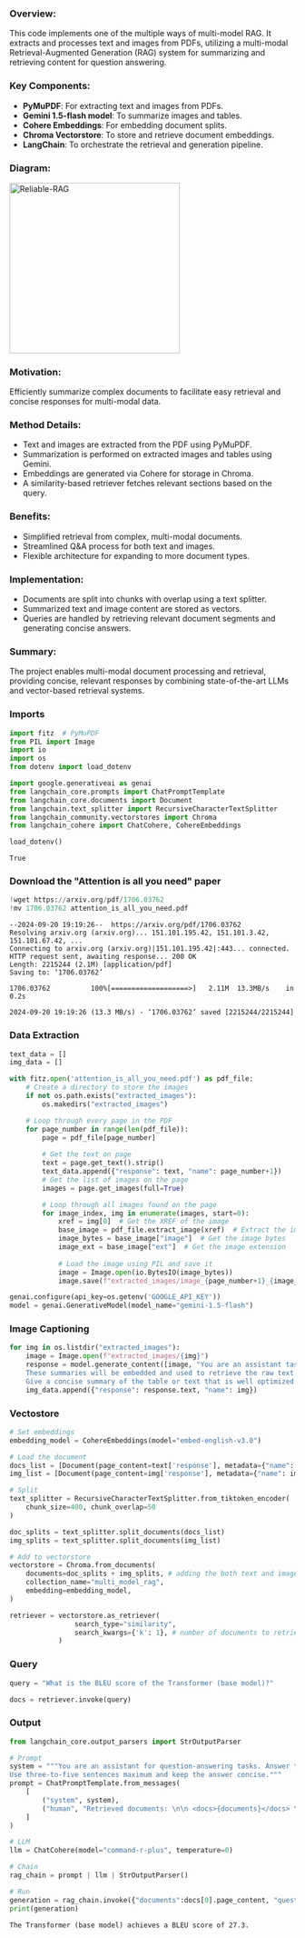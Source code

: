 ### Overview: 
This code implements one of the multiple ways of multi-model RAG. It extracts and processes text and images from PDFs, utilizing a multi-modal Retrieval-Augmented Generation (RAG) system for summarizing and retrieving content for question answering.

### Key Components:
   - **PyMuPDF**: For extracting text and images from PDFs.
   - **Gemini 1.5-flash model**: To summarize images and tables.
   - **Cohere Embeddings**: For embedding document splits.
   - **Chroma Vectorstore**: To store and retrieve document embeddings.
   - **LangChain**: To orchestrate the retrieval and generation pipeline.

### Diagram:
   <img src="../images/multi_model_rag_with_captioning.svg" alt="Reliable-RAG" width="300">

### Motivation: 
Efficiently summarize complex documents to facilitate easy retrieval and concise responses for multi-modal data.

### Method Details:
   - Text and images are extracted from the PDF using PyMuPDF.
   - Summarization is performed on extracted images and tables using Gemini.
   - Embeddings are generated via Cohere for storage in Chroma.
   - A similarity-based retriever fetches relevant sections based on the query.

### Benefits:
   - Simplified retrieval from complex, multi-modal documents.
   - Streamlined Q&A process for both text and images.
   - Flexible architecture for expanding to more document types.

### Implementation:
   - Documents are split into chunks with overlap using a text splitter.
   - Summarized text and image content are stored as vectors.
   - Queries are handled by retrieving relevant document segments and generating concise answers.

### Summary: 
The project enables multi-modal document processing and retrieval, providing concise, relevant responses by combining state-of-the-art LLMs and vector-based retrieval systems.

### Imports


```python
import fitz  # PyMuPDF
from PIL import Image
import io
import os
from dotenv import load_dotenv

import google.generativeai as genai
from langchain_core.prompts import ChatPromptTemplate
from langchain_core.documents import Document
from langchain.text_splitter import RecursiveCharacterTextSplitter
from langchain_community.vectorstores import Chroma
from langchain_cohere import ChatCohere, CohereEmbeddings

load_dotenv()
```




    True



### Download the "Attention is all you need" paper


```python
!wget https://arxiv.org/pdf/1706.03762
!mv 1706.03762 attention_is_all_you_need.pdf
```

    --2024-09-20 19:19:26--  https://arxiv.org/pdf/1706.03762
    Resolving arxiv.org (arxiv.org)... 151.101.195.42, 151.101.3.42, 151.101.67.42, ...
    Connecting to arxiv.org (arxiv.org)|151.101.195.42|:443... connected.
    HTTP request sent, awaiting response... 200 OK
    Length: 2215244 (2.1M) [application/pdf]
    Saving to: ‘1706.03762’
    
    1706.03762          100%[===================>]   2.11M  13.3MB/s    in 0.2s    
    
    2024-09-20 19:19:26 (13.3 MB/s) - ‘1706.03762’ saved [2215244/2215244]
    
    

### Data Extraction


```python
text_data = []
img_data = []
```


```python
with fitz.open('attention_is_all_you_need.pdf') as pdf_file:
    # Create a directory to store the images
    if not os.path.exists("extracted_images"):
        os.makedirs("extracted_images")

    # Loop through every page in the PDF
    for page_number in range(len(pdf_file)):
        page = pdf_file[page_number]
        
        # Get the text on page
        text = page.get_text().strip()
        text_data.append({"response": text, "name": page_number+1})
        # Get the list of images on the page
        images = page.get_images(full=True)

        # Loop through all images found on the page
        for image_index, img in enumerate(images, start=0):
            xref = img[0]  # Get the XREF of the image
            base_image = pdf_file.extract_image(xref)  # Extract the image
            image_bytes = base_image["image"]  # Get the image bytes
            image_ext = base_image["ext"]  # Get the image extension
            
            # Load the image using PIL and save it
            image = Image.open(io.BytesIO(image_bytes))
            image.save(f"extracted_images/image_{page_number+1}_{image_index+1}.{image_ext}")
```


```python
genai.configure(api_key=os.getenv('GOOGLE_API_KEY'))
model = genai.GenerativeModel(model_name="gemini-1.5-flash")
```

### Image Captioning


```python
for img in os.listdir("extracted_images"):
    image = Image.open(f"extracted_images/{img}")
    response = model.generate_content([image, "You are an assistant tasked with summarizing tables, images and text for retrieval. \
    These summaries will be embedded and used to retrieve the raw text or table elements \
    Give a concise summary of the table or text that is well optimized for retrieval. Table or text or image:"])
    img_data.append({"response": response.text, "name": img})
```

### Vectostore


```python
# Set embeddings
embedding_model = CohereEmbeddings(model="embed-english-v3.0")

# Load the document
docs_list = [Document(page_content=text['response'], metadata={"name": text['name']}) for text in text_data]
img_list = [Document(page_content=img['response'], metadata={"name": img['name']}) for img in img_data]

# Split
text_splitter = RecursiveCharacterTextSplitter.from_tiktoken_encoder(
    chunk_size=400, chunk_overlap=50
)

doc_splits = text_splitter.split_documents(docs_list)
img_splits = text_splitter.split_documents(img_list)
```


```python
# Add to vectorstore
vectorstore = Chroma.from_documents(
    documents=doc_splits + img_splits, # adding the both text and image splits
    collection_name="multi_model_rag",
    embedding=embedding_model,
)

retriever = vectorstore.as_retriever(
                search_type="similarity",
                search_kwargs={'k': 1}, # number of documents to retrieve
            )
```

### Query


```python
query = "What is the BLEU score of the Transformer (base model)?"
```


```python
docs = retriever.invoke(query)
```

### Output


```python
from langchain_core.output_parsers import StrOutputParser

# Prompt
system = """You are an assistant for question-answering tasks. Answer the question based upon your knowledge. 
Use three-to-five sentences maximum and keep the answer concise."""
prompt = ChatPromptTemplate.from_messages(
    [
        ("system", system),
        ("human", "Retrieved documents: \n\n <docs>{documents}</docs> \n\n User question: <question>{question}</question>"),
    ]
)

# LLM
llm = ChatCohere(model="command-r-plus", temperature=0)

# Chain
rag_chain = prompt | llm | StrOutputParser()

# Run
generation = rag_chain.invoke({"documents":docs[0].page_content, "question": query})
print(generation)
```

    The Transformer (base model) achieves a BLEU score of 27.3.
    

